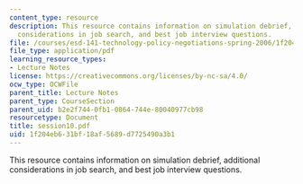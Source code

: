 ```yaml
---
content_type: resource
description: This resource contains information on simulation debrief, additional
  considerations in job search, and best job interview questions.
file: /courses/esd-141-technology-policy-negotiations-spring-2006/1f204eb631bf18af5689d7725490a3b1_session10.pdf
file_type: application/pdf
learning_resource_types:
- Lecture Notes
license: https://creativecommons.org/licenses/by-nc-sa/4.0/
ocw_type: OCWFile
parent_title: Lecture Notes
parent_type: CourseSection
parent_uid: b2e2f744-0fb1-0864-744e-80040977cb98
resourcetype: Document
title: session10.pdf
uid: 1f204eb6-31bf-18af-5689-d7725490a3b1
---
```

This resource contains information on simulation debrief, additional considerations in job search, and best job interview questions.
